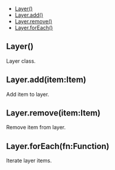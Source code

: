   - [Layer()](#layer)
  - [Layer.add()](#layeradditemitem)
  - [Layer.remove()](#layerremoveitemitem)
  - [Layer.forEach()](#layerforeachfnfunction)

## Layer()

  Layer class.

## Layer.add(item:Item)

  Add item to layer.

## Layer.remove(item:Item)

  Remove item from layer.

## Layer.forEach(fn:Function)

  Iterate layer items.
